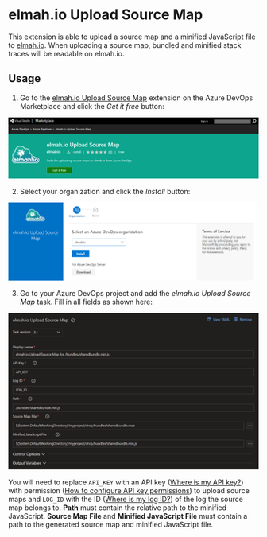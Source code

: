 # elmah.io Upload Source Map

This extension is able to upload a source map and a minified JavaScript file to [elmah.io](https://elmah.io). When uploading a source map, bundled and minified stack traces will be readable on elmah.io.

## Usage

1. Go to the [elmah.io Upload Source Map](https://marketplace.visualstudio.com/items?itemName=elmahio.elmah-io-upload-source-map) extension on the Azure DevOps Marketplace and click the _Get it free_ button:

![Install the extension](images/marketplace_get_it_free.png)

2. Select your organization and click the *Install* button:

![Select organization](images/marketplace_select_organization.png)

3. Go to your Azure DevOps project and add the *elmah.io Upload Source Map* task. Fill in all fields as shown here:

![Add the task](images/release_pipeline_task.png)

You will need to replace `API_KEY` with an API key ([Where is my API key?](https://docs.elmah.io/where-is-my-api-key/)) with permission ([How to configure API key permissions](https://docs.elmah.io/how-to-configure-api-key-permissions/)) to upload source maps and `LOG_ID` with the ID ([Where is my log ID?](https://docs.elmah.io/where-is-my-log-id/)) of the log the source map belongs to. **Path** must contain the relative path to the minified JavaScript. **Source Map File** and **Minified JavaScript File** must contain a path to the generated source map and minified JavaScript file.
